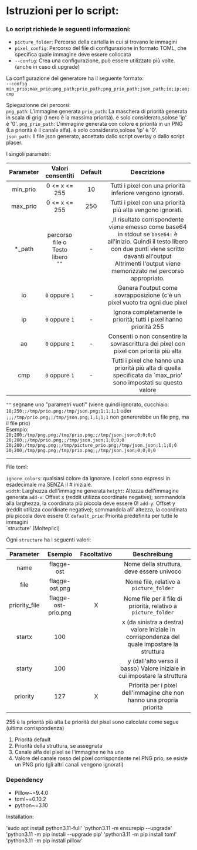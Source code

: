 # Istruzioni per lo script:

### Lo script richiede le seguenti informazioni:

- `picture_folder`: Percorso della cartella in cui si trovano le immagini
- `pixel_config`: Percorso del file di configurazione in formato TOML, che specifica quale immagine deve essere collocata
- `--config`: Crea una configurazione, può essere utilizzato più volte. (anche in caso di upgrade)

La configurazione del generatore ha il seguente formato:  
`--config min_prio;max_prio;png_path;prio_path;png_prio_path;json_path;io;ip;ao;cmp`

Spiegazionne dei percorsi:  
`png_path`: L'immagine generata
`prio_path`: La maschera di priorità generata in scala di grigi (l nero è la massima priorità). è solo considerato,solose 'ip' è '0'. 
`png_prio_path`: L'immagine generata con colore e priorità in un PNG (La priorità è il canale alfa). è solo considerato,solose 'ip' è '0'.  
`json_path`: Il file json generato, accettato dallo script overlay o dallo script placer.

I singoli parametri:

| Parameter |                Valori consentiti             |   Default   |                                                                                                            Descrizione                                                                                                              |
|:---------:|:-------------------------------------------:|:------------:|:-----------------------------------------------------------------------------------------------------------------------------------------------------------------------------------------------------------------------------------:|
| min_prio  |                0 <= x <= 255                |      10      |                                                                                      Tutti i pixel con una priorità inferiore vengono ignorati.                                                                                     |
| max_prio  |                0 <= x <= 255                |     250      |                                                                                      Tutti i pixel con una priorità più alta vengono ignorati.                                                                                      |
|  *_path   | percorso file o<br/> Testo libero <br/> `""` |      -       | ,Il risultato corrispondente viene emesso come base64 in stdout se `base64:` è all'inizio. Quindi il testo libero con due punti viene scritto davanti all'output<br/>Altrimenti l'output viene memorizzato nel percorso appropriato.|
|    io     |                `0` oppure `1`               |      -       |                                                                                      Genera l'output come sovrapposizione (c'è un pixel vuoto tra ogni due pixel                                                                    |
|    ip     |                `0` oppure `1`               |      -       |                                                                                      Ignora completamente le priorità; tutti i pixel hanno priorità 255                                                                              |
|    ao     |                `0` oppure `1`               |      -       |                                                                                      Consenti o non consentire la sovrascrittura dei pixel con pixel con priorità più alta                                                          |
|    cmp    |                `0` oppure `1`               |      -       |                                                                                      Tutti i pixel che hanno una priorità più alta di quella specificata da `max_prio' sono impostati su questo valore                              |

`""` segnane uno "parametri vuoti" (viene quindi ignorato, cucchiaio: `10;250;;/tmp/prio.png;/tmp/json.png;1;1;1;1`
oder `;;;/tmp/prio.png;;/tmp/json.png;1;1;1;1` non genererebbe un file png, ma il file prio)  
Esempio:  
`20;200;/tmp/png.png;/tmp/prio.png;;/tmp/json.json;0;0;0;0`  
`20;200;;/tmp/prio.png;;/tmp/json.json;1;0;0;0`  
`20;200;/tmp/png.png;;/tmp/picture_prio.png;/tmp/json.json;1;1;0;0`  
`20;200;/tmp/png.png;/tmp/prio.png;;/tmp/json.json;0;0;0;0`


------
File toml:

`ignore_colors`: qualsiasi colore da ignorare. I colori sono espressi in esadecimale ma SENZA il # iniziale.  
`width`: Larghezza dell'immagine generata 
`height`: Altezza dell'immagine generata
`add-x`: Offset x (reddit utilizza coordinate negative); sommandola alla larghezza, la coordinata più piccola deve essere 0!
`add-y`: Offset y (reddit utilizza coordinate negative); sommandola all' altezza, la coordinata più piccola deve essere 0!
`default_prio`: Priorità predefinita per tutte le immagini  
`structure' (Molteplici)

Ogni `structure` ha i seguenti valori:

|   Parameter   |       Esempio       | Facoltativo |                               Beschreibung                               |
|:-------------:|:-------------------:|:-----------:|:------------------------------------------------------------------------:|
|     name      |     flagge-ost      |             |                          Nome della struttura, deve essere univoco                            |
|     file      |   flagge-ost.png    |             |                            Nome file, relativo a `picture_folder`                             |
| priority_file | flagge-ost-prio.png |      X      |               Nome file per il file di priorità, relativo a `picture_folder`                  |
|    startx     |         100         |             |  x (da sinistra a destra) valore iniziale in corrispondenza del quale impostare la struttura  |
|    starty     |         100         |             |          y (dall'alto verso il basso) Valore iniziale in cui impostare la struttura           |
|   priority    |         127         |      X      |            Priorità per i pixel dell'immagine che non hanno una propria priorità              |

255 è la priorità più alta
Le priorità dei pixel sono calcolate come segue (ultima corrispondenza)
1. Priorità default
2. Priorità della struttura, se assegnata
3. Canale alfa del pixel se l'immagine ne ha uno
4. Valore del canale rosso del pixel corrispondente nel PNG prio, se esiste un PNG prio (gli altri canali vengono ignorati)


### Dependency

- Pillow~=9.4.0
- toml~=0.10.2
- python~=3.10

Installation:

'sudo apt install python3.11-full'
'python3.11 -m ensurepip --upgrade'
'python3.11 -m pip install --upgrade pip'
'python3.11 -m pip install toml'
'python3.11 -m pip install pillow'
